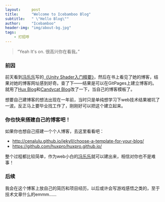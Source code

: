 ```yaml
---
layout:     post
title:      "Welcome to Icebamboo Blog"
subtitle:   " \"Hello Blog\""
author:     "Icebamboo"
header-img: "img/about-bg.jpg"
tags:
    - 打招呼
---
```


> “Yeah It's on. 很高兴你在看我。”


### 前因

前天看到[冯乐乐](https://candycat1992.github.io/)写的[《Unity Shader入门精要》](https://www.amazon.cn/Unity-Shader%E5%85%A5%E9%97%A8%E7%B2%BE%E8%A6%81-%E5%86%AF%E4%B9%90%E4%B9%90/dp/B01G95GMU6/ref=sr_1_1?s=books&amp;ie=UTF8&amp;qid=1464607131&amp;sr=1-1&amp;keywords=unity+shader%E5%85%A5%E9%97%A8%E7%B2%BE%E8%A6%81)，然后在书上看见了她的博客，结果对她的博客网址感到好奇。查了下——结果是可以在GitPages上建立博客的。就用了[Hux Blog](http://huangxuan.me/)和[Candycat Blog](https://candycat1992.github.io/)改了一下，当自己的博客模板了。

想要自己建博客的想法出现在一年前，当时只是单纯想学习下web技术结果被坑了一波。反正马上要毕业找工作了，刚刚好可以把这个建立起来。

### 你也快来搭建自己的博客吧！

如果你也想自己搭建一个个人博客，去这里看看吧：

* http://cenalulu.github.io/jekyll/choose-a-template-for-your-blog/
* https://github.com/huxpro/huxpro.github.io/

整个过程都比较简单，作为web小白的[冯乐乐](https://candycat1992.github.io/)就可以建出来，相信对你也不是难事！

### 后续

我会在这个博客上放自己的简历和项目经历，以后或许会写游戏感悟之类的，至于技术文章什么的emmm……

